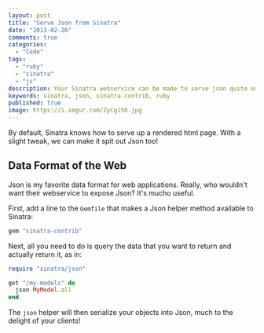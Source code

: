 ```yaml
---
layout: post
title: "Serve Json from Sinatra"
date: "2013-02-26"
comments: true
categories:
  - "Code"
tags:
  - "ruby"
  - "sinatra"
  - "js"
description: Your Sinatra webservice can be made to serve json quite easily.
keywords: sinatra, json, sinatra-contrib, ruby
published: true
image: https://i.imgur.com/ZyCgi56.jpg
---
```


By default, Sinatra knows how to serve up a rendered html page.  With a slight tweak, we can make it spit out Json too!

<!--more-->

## Data Format of the Web

Json is my favorite data format for web applications.  Really, who wouldn't want their webservice to expose Json?  It's mucho useful.  

First, add a line to the `Gemfile` that makes a Json helper method available to Sinatra:

```ruby
gem "sinatra-contrib"
```
Next, all you need to do is query the data that you want to return and actually return it, as in:

```ruby
require "sinatra/json"

get "/my-models" do
  json MyModel.all
end
```

The `json` helper will then serialize your objects into Json, much to the delight of your clients!
